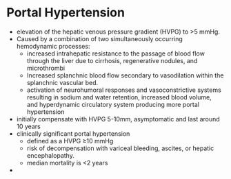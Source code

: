 # Portal Hypertension 
* elevation of the hepatic venous pressure gradient (HVPG) to >5 mmHg.
* Caused by a combination of two simultaneously occurring hemodynamic processes: 
	* increased intrahepatic resistance to the passage of blood flow through the liver due to cirrhosis, regenerative nodules, and microthrombi
	* Increased splanchnic blood flow secondary to vasodilation within the splanchnic vascular bed.
	* activation of neurohumoral responses and vasoconstrictive systems resulting in sodium and water retention, increased blood volume, and hyperdynamic circulatory system producing more portal hypertension
* initially compensate with HVPG 5-10mm, asymptomatic and last around 10 years 
* clinically significant portal hypertension 
	* defined as a HVPG ≥10 mmHg 
	* risk of decompensation with variceal bleeding, ascites, or hepatic encephalopathy. 
	* median mortality is <2 years 
* 